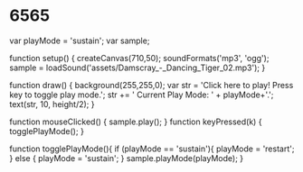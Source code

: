 # 6565

var playMode = 'sustain';
var sample;

function setup() {
  createCanvas(710,50);
  soundFormats('mp3', 'ogg');
  sample = loadSound('assets/Damscray_-_Dancing_Tiger_02.mp3');
}

function draw() {
  background(255,255,0);
  var str = 'Click here to play! Press key to toggle play mode.';
  str += ' Current Play Mode: ' + playMode+'.';
  text(str, 10, height/2);
}

function mouseClicked() {
  sample.play();
}
function keyPressed(k) {
    togglePlayMode();
}

function togglePlayMode(){
  if (playMode == 'sustain'){
    playMode = 'restart';
  }
  else {
    playMode = 'sustain';
  }
  sample.playMode(playMode);
}
